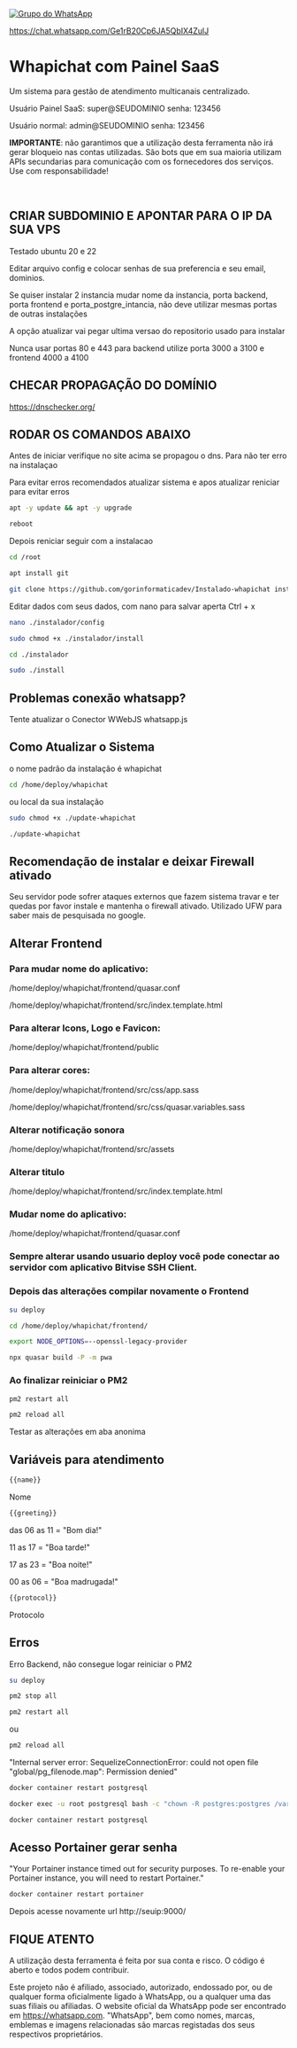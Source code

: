 [![Grupo do WhatsApp](https://img.shields.io/badge/Grupo_Whatsapp-whapichat-blue)](https://chat.whatsapp.com/Ge1rB20Cp6JA5QbIX4ZulJ)

https://chat.whatsapp.com/Ge1rB20Cp6JA5QbIX4ZulJ

# Whapichat com Painel SaaS

Um sistema para gestão de atendimento multicanais centralizado.

Usuário Painel SaaS: super@SEUDOMINIO senha: 123456

Usuário normal: admin@SEUDOMINIO senha: 123456

**IMPORTANTE**: não garantimos que a utilização desta ferramenta não irá gerar bloqueio nas contas utilizadas. São bots que em sua maioria utilizam APIs secundarias para comunicação com os fornecedores dos serviços. Use com responsabilidade!

<br/>

## CRIAR SUBDOMINIO E APONTAR PARA O IP DA SUA VPS

Testado ubuntu 20 e 22


Editar arquivo config e colocar senhas de sua preferencia e seu email, dominios.

Se quiser instalar 2 instancia mudar nome da instancia, porta backend, porta frontend e porta_postgre_intancia, não deve utilizar mesmas portas de outras instalações

A opção atualizar vai pegar ultima versao do repositorio usado para instalar

Nunca usar portas 80 e 443 para backend utilize porta 3000 a 3100 e frontend 4000 a 4100


## CHECAR PROPAGAÇÃO DO DOMÍNIO

https://dnschecker.org/

## RODAR OS COMANDOS ABAIXO ##

Antes de iniciar verifique no site acima se propagou o dns. Para não ter erro na instalaçao

Para evitar erros recomendados atualizar sistema e apos atualizar reniciar para evitar erros

```bash
apt -y update && apt -y upgrade
```
```bash
reboot
```

 
Depois reniciar seguir com a instalacao

```bash
cd /root
```
```bash
apt install git
```
```bash
git clone https://github.com/gorinformaticadev/Instalado-whapichat instalador
```
Editar dados com seus dados, com nano para salvar aperta Ctrl + x
```bash
nano ./instalador/config
```
```bash
sudo chmod +x ./instalador/install
```
```bash
cd ./instalador
```
```bash
sudo ./install
```

## Problemas conexão whatsapp? ##

Tente atualizar o Conector WWebJS whatsapp.js


## Como Atualizar o Sistema ##

o nome padrão da instalação é whapichat

```bash
cd /home/deploy/whapichat
```

ou local da sua instalação

```bash
sudo chmod +x ./update-whapichat
```
```bash
./update-whapichat
```


## Recomendação de instalar e deixar Firewall ativado

Seu servidor pode sofrer ataques externos que fazem sistema travar e ter quedas por favor instale e mantenha o firewall ativado.
Utilizado UFW para saber mais de pesquisada no google.


## Alterar Frontend

### Para mudar nome do aplicativo:

/home/deploy/whapichat/frontend/quasar.conf

/home/deploy/whapichat/frontend/src/index.template.html


### Para alterar  Icons, Logo e Favicon:

/home/deploy/whapichat/frontend/public


### Para alterar cores:

/home/deploy/whapichat/frontend/src/css/app.sass

/home/deploy/whapichat/frontend/src/css/quasar.variables.sass



### Alterar notificação sonora

/home/deploy/whapichat/frontend/src/assets



### Alterar titulo

/home/deploy/whapichat/frontend/src/index.template.html



### Mudar nome do aplicativo:

/home/deploy/whapichat/frontend/quasar.conf



### Sempre alterar usando usuario deploy você pode conectar ao servidor com aplicativo Bitvise SSH Client.

### Depois das alterações compilar novamente o Frontend

```bash
su deploy
```
```bash
cd /home/deploy/whapichat/frontend/
```
```bash
export NODE_OPTIONS=--openssl-legacy-provider
```
```bash
npx quasar build -P -m pwa
```
### Ao finalizar reiniciar o PM2
```bash
pm2 restart all
```
```bash
pm2 reload all
```
Testar as alterações em aba anonima


## Variáveis para atendimento

```bash
{{name}}
```
Nome

```bash
{{greeting}}
```
das 06 as 11
= "Bom dia!"

11 as 17
= "Boa tarde!"

17 as 23
= "Boa noite!"

00 as 06
= "Boa madrugada!"

```bash
{{protocol}}
```

Protocolo

## Erros
Erro Backend, não consegue logar
reiniciar o PM2

```bash
su deploy
```
```bash
pm2 stop all
```
```bash
pm2 restart all
```
ou
```bash
pm2 reload all
```


"Internal server error: SequelizeConnectionError: could not open file \"global/pg_filenode.map\": Permission denied"

```bash
docker container restart postgresql
```
```bash
docker exec -u root postgresql bash -c "chown -R postgres:postgres /var/lib/postgresql/data"
```
```bash
docker container restart postgresql
```

## Acesso Portainer gerar senha
"Your Portainer instance timed out for security purposes. To re-enable your Portainer instance, you will need to restart Portainer."

```bash
docker container restart portainer
```

Depois acesse novamente url http://seuip:9000/

## FIQUE ATENTO

A utilização desta ferramenta é feita por sua conta e risco. O código é aberto e todos podem contribuir.

Este projeto não é afiliado, associado, autorizado, endossado por, ou de qualquer forma oficialmente ligado à WhatsApp, ou a qualquer uma das suas filiais ou afiliadas. O website oficial da WhatsApp pode ser encontrado em <https://whatsapp.com>. "WhatsApp", bem como nomes, marcas, emblemas e imagens relacionadas são marcas registadas dos seus respectivos proprietários.

